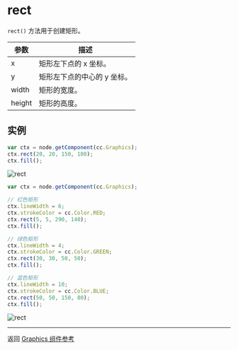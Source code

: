 # rect

`rect()` 方法用于创建矩形。

| 参数 |   描述
| -------------- | ----------- |
| x | 矩形左下点的 x 坐标。
| y | 矩形左下点的中心的 y 坐标。
| width | 矩形的宽度。
| height | 矩形的高度。

## 实例

```javascript
var ctx = node.getComponent(cc.Graphics);
ctx.rect(20, 20, 150, 100);
ctx.fill();
```

![rect](graphics/rect.png)

```javascript
var ctx = node.getComponent(cc.Graphics);

// 红色矩形
ctx.lineWidth = 6;
ctx.strokeColor = cc.Color.RED;
ctx.rect(5, 5, 290, 140);
ctx.fill();

// 绿色矩形
ctx.lineWidth = 4;
ctx.strokeColor = cc.Color.GREEN;
ctx.rect(30, 30, 50, 50);
ctx.fill();

// 蓝色矩形
ctx.lineWidth = 10;
ctx.strokeColor = cc.Color.BLUE;
ctx.rect(50, 50, 150, 80);
ctx.fill();
```

![rect](graphics/rect2.png)

<hr>

返回 [Graphics 组件参考](../../components/graphics.md)
